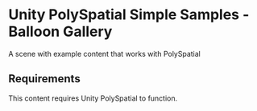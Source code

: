 # Unity PolySpatial Simple Samples - Balloon Gallery

A scene with example content that works with PolySpatial

## Requirements

This content requires Unity PolySpatial to function. 
